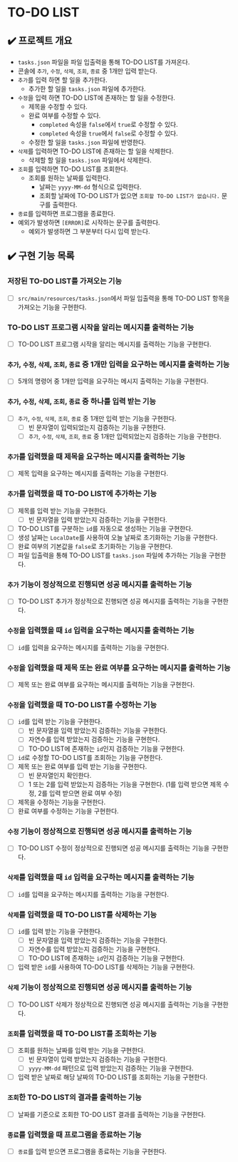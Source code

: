 # TO-DO LIST

## ✔️ 프로젝트 개요
- `tasks.json` 파일을 파일 입출력을 통해 TO-DO LIST를 가져온다.
- 콘솔에 `추가`, `수정`, `삭제`, `조회`, `종료` 중 1개만 입력 받는다.
- `추가`를 입력 하면 할 일을 추가한다.
    - 추가한 할 일을 `tasks.json` 파일에 추가한다.
- `수정`을 입력 하면 TO-DO LIST에 존재하는 할 일을 수정한다.
    - 제목을 수정할 수 있다.
    - 완료 여부를 수정할 수 있다.
        - `completed` 속성을 `false`에서 `true`로 수정할 수 있다.
        - `completed` 속성을 `true`에서 `false`로 수정할 수 있다.
    - 수정한 할 일을 `tasks.json` 파일에 반영한다.
- `삭제`를 입력하면 TO-DO LIST에 존재하는 할 일을 삭제한다.
    - 삭제할 할 일을 `tasks.json` 파일에서 삭제한다.
- `조회`를 입력하면 TO-DO LIST를 조회한다.
    - 조회를 원하는 날짜를 입력한다.
        - 날짜는 `yyyy-MM-dd` 형식으로 입력한다.
        - 조회할 날짜에 TO-DO LIST가 없으면 `조회할 TO-DO LIST가 없습니다.` 문구를 출력한다.
- `종료`를 입력하면 프로그램을 종료한다.
- 예외가 발생하면 `[ERROR]`로 시작하는 문구를 출력한다.
    - 예외가 발생하면 그 부분부터 다시 입력 받는다.

## ✔️ 구현 기능 목록

### 저장된 TO-DO LIST를 가져오는 기능
- [ ] `src/main/resources/tasks.json`에서 파일 입출력을 통해 TO-DO LIST 항목을 가져오는 기능을 구현한다.

### TO-DO LIST 프로그램 시작을 알리는 메시지를 출력하는 기능
- [ ] TO-DO LIST 프로그램 시작을 알리는 메시지를 출력하는 기능을 구현한다.

### `추가`, `수정`, `삭제`, `조회`, `종료` 중 1개만 입력을 요구하는 메시지를 출력하는 기능
- [ ] 5개의 명령어 중 1개만 입력을 요구하는 메시지 출력하는 기능을 구현한다.

### `추가`, `수정`, `삭제`, `조회`, `종료` 중 하나를 입력 받는 기능 
- [ ] `추가`, `수정`, `삭제`, `조회`, `종료` 중 1개만 입력 받는 기능을 구현한다.
  - [ ] 빈 문자열이 입력되었는지 검증하는 기능을 구현한다.
  - [ ] `추가`, `수정`, `삭제`, `조회`, `종료` 중 1개만 입력되었는지 검증하는 기능을 구현한다.

### `추가`를 입력했을 때 제목을 요구하는 메시지를 출력하는 기능
- [ ] 제목 입력을 요구하는 메시지를 출력하는 기능을 구현한다.

### `추가`를 입력했을 때 TO-DO LIST에 추가하는 기능
- [ ] 제목를 입력 받는 기능을 구현한다.
  - [ ] 빈 문자열을 입력 받았는지 검증하는 기능을 구현한다.
- [ ] TO-DO LIST를 구분하는 `id`를 자동으로 생성하는 기능을 구현한다. 
- [ ] 생성 날짜는 `LocalDate`를 사용하여 오늘 날짜로 초기화하는 기능을 구현한다.
- [ ] 완료 여부의 기본값을 `false`로 초기화하는 기능을 구현한다.
- [ ] 파일 입출력을 통해 TO-DO LIST를 `tasks.json` 파일에 추가하는 기능을 구현한다.

### `추가` 기능이 정상적으로 진행되면 성공 메시지를 출력하는 기능
- [ ] TO-DO LIST 추가가 정상적으로 진행되면 성공 메시지를 출력하는 기능을 구현한다.

### `수정`을 입력했을 때 `id` 입력을 요구하는 메시지를 출력하는 기능
- [ ] `id`를 입력을 요구하는 메시지를 출력하는 기능을 구현한다.

### `수정`을 입력했을 때 제목 또는 완료 여부를 요구하는 메시지를 출력하는 기능
- [ ] 제목 또는 완료 여부를 요구하는 메시지를 출력하는 기능을 구현한다.

### `수정`을 입력했을 때 TO-DO LIST를 수정하는 기능
- [ ] `id`를 입력 받는 기능을 구현한다.
    - [ ] 빈 문자열을 입력 받았는지 검증하는 기능을 구현한다.
    - [ ] 자연수를 입력 받았는지 검증하는 기능을 구현한다.
    - [ ] TO-DO LIST에 존재하는 `id`인지 검증하는 기능을 구현한다.
- [ ] `id`로 수정할 TO-DO LIST를 조회하는 기능을 구현한다.
- [ ] 제목 또는 완료 여부를 입력 받는 기능을 구현한다.
  - [ ] 빈 문자열인지 확인한다.
  - [ ] 1 또는 2를 입력 받았는지 검증하는 기능을 구현한다. (1를 입력 받으면 제목 수정, 2를 입력 받으면 완료 여부 수정)
- [ ] 제목을 수정하는 기능을 구현한다.
- [ ] 완료 여부를 수정하는 기능을 구현한다.

### `수정` 기능이 정상적으로 진행되면 성공 메시지를 출력하는 기능
- [ ] TO-DO LIST 수정이 정상적으로 진행되면 성공 메시지를 출력하는 기능을 구현한다.

### `삭제`를 입력했을 때 `id` 입력을 요구하는 메시지를 출력하는 기능
- [ ] `id`를 입력을 요구하는 메시지를 출력하는 기능을 구현한다.

### `삭제`를 입력했을 때 TO-DO LIST를 삭제하는 기능
- [ ] `id`를 입력 받는 기능을 구현한다.
  - [ ] 빈 문자열을 입력 받았는지 검증하는 기능을 구현한다.
  - [ ] 자연수를 입력 받았는지 검증하는 기능을 구현한다.
  - [ ] TO-DO LIST에 존재하는 `id`인지 검증하는 기능을 구현한다.
- [ ] 입력 받은 `id`를 사용하여 TO-DO LIST를 삭제하는 기능을 구현한다.

### `삭제` 기능이 정상적으로 진행되면 성공 메시지를 출력하는 기능
- [ ] TO-DO LIST 삭제가 정상적으로 진행되면 성공 메시지를 출력하는 기능을 구현한다.

### `조회`를 입력했을 때 TO-DO LIST를 조회하는 기능
- [ ] 조회를 원하는 날짜를 입력 받는 기능을 구현한다.
  - [ ] 빈 문자열이 입력 받았는지 검증하는 기능을 구현한다.
  - [ ] `yyyy-MM-dd` 패턴으로 입력 받았는지 검증하는 기능을 구현한다.
- [ ] 입력 받은 날짜로 해당 날짜의 TO-DO LIST를 조회하는 기능을 구현한다.

### `조회`한 TO-DO LIST의 결과를 출력하는 기능
- [ ] 날짜를 기준으로 조회한 TO-DO LIST 결과를 출력하는 기능을 구현한다.

### `종료`를 입력했을 때 프로그램을 종료하는 기능
- [ ] `종료`를 입력 받으면 프로그램을 종료하는 기능을 구현한다.

